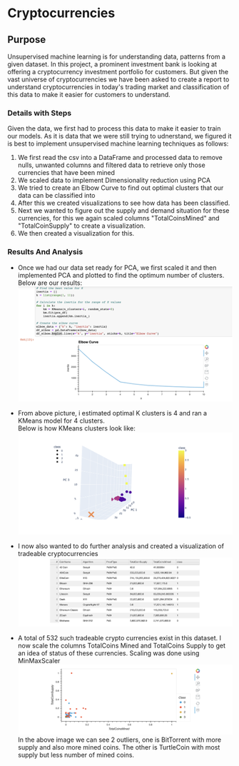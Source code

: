 # Cryptocurrencies

## Purpose
Unsupervised machine learning is for understanding data, patterns from a given dataset. In this project, a prominent investment bank is looking at offering a cryptocurrency investment portfolio for customers.
But given the vast universe of cryptocurrencies we have been asked to create a report to understand cryptocurrencies in today's trading market and classification of this data to make it easier for customers to understand.

### Details with Steps
Given the data, we first had to process this data to make it easier to train our models. As it is data that we were still trying to udnerstand, we figured it is best to implement unsupervised machine learning techniques as follows:
1. We first read the csv into a DataFrame and processed data to remove nulls, unwanted columns and filtered data to retrieve only those currencies that have been mined
2. We scaled data to implement Dimensionality reduction using PCA
3. We tried to create an Elbow Curve to find out optimal clusters that our data can be classified into
4. After this we created visualizations to see how data has been classified.
5. Next we wanted to figure out the supply and demand situation for these currencies, for this we again scaled columns "TotalCoinsMined" and "TotalCoinSupply" to create a visualization.
6. We then created a visualization for this.

### Results And Analysis
* Once we had our data set ready for PCA, we first scaled it and then implemented PCA and plotted to find the optimum number of clusters. Below are our results:\
![Elbow Curve](https://github.com/sag7221/Cryptocurrencies/blob/main/images/Elbow_Curve.png)

* From above picture, i estimated optimal K clusters is 4 and ran a KMeans model for 4 clusters.\
Below is how KMeans clusters look like:\
![KMeans Clusters](https://github.com/sag7221/Cryptocurrencies/blob/main/images/KMeans_3D.png)

* I now also wanted to do further analysis and created a visualization of tradeable cryptocurrencies\
![Crypto Currencies](https://github.com/sag7221/Cryptocurrencies/blob/main/images/tradeable_cryptos.png)

* A total of 532 such tradeable crypto currencies exist in this dataset. I now scale the columns TotalCoins Mined and TotalCoins Supply to get an idea of status of these currencies. Scaling was done using MinMaxScaler\
![Scatter Plot](https://github.com/sag7221/Cryptocurrencies/blob/main/images/scatter_plot.png)
In the above image we can see 2 outliers, one is BitTorrent with more supply and also more mined coins. The other is TurtleCoin with most supply but less number of mined coins.






